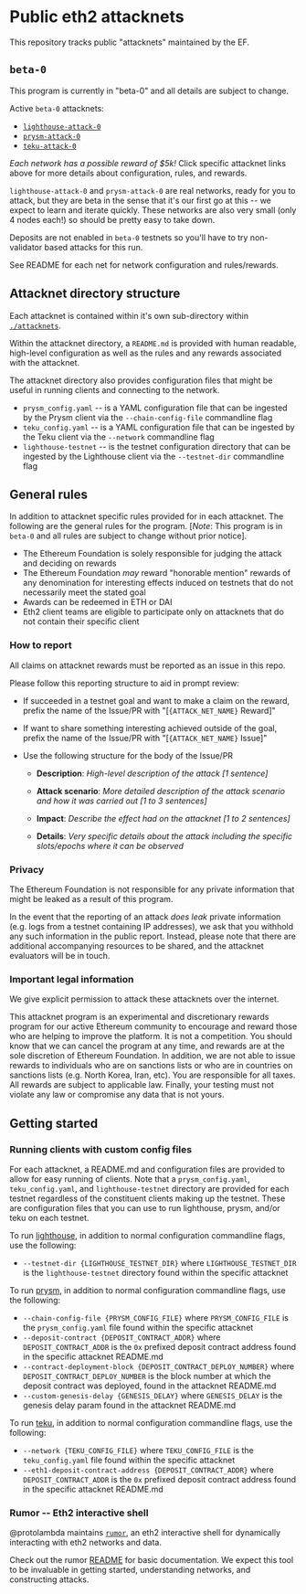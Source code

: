 # Public eth2 attacknets

This repository tracks public "attacknets" maintained by the EF.

## `beta-0`

This program is currently in "beta-0" and all details are subject to change.

Active `beta-0` attacknets:
* [`lighthouse-attack-0`](./attacknets/lighthouse-attack-0)
* [`prysm-attack-0`](./attacknets/prysm-attack-0)
* [`teku-attack-0`](./attacknets/teku-attack-0)


_Each network has a possible reward of $5k!_ Click specific attacknet links
above for more details about configuration, rules, and rewards.

`lighthouse-attack-0` and `prysm-attack-0` are real networks, ready for you to attack,
but they are beta in the sense that it's our first go at this -- we expect to learn and iterate quickly.
These networks are also very small (only 4 nodes each!) so should be pretty easy to take down.

Deposits are not enabled in `beta-0` testnets so you'll have to try
non-validator based attacks for this run.

See README for each net for network configuration and rules/rewards.

## Attacknet directory structure

Each attacknet is contained within it's own sub-directory within [`./attacknets`](./attacknets).

Within the attacknet directory, a `README.md` is provided with human
readable, high-level configuration as well as the rules and any rewards
associated with the attacknet.

The attacknet directory also provides configuration files that might be useful
in running clients and connecting to the network.

* `prysm_config.yaml` -- is a YAML configuration file that can be ingested by
  the Prysm client via the `--chain-config-file` commandline flag
* `teku_config.yaml` -- is a YAML configuration file that can be ingested by
  the Teku client via the `--network` commandline flag
* `lighthouse-testnet` -- is the testnet configuration directory that can be
  ingested by the Lighthouse client via the `--testnet-dir` commandline flag

## General rules

In addition to attacknet specific rules provided for in each attacknet. The
following are the general rules for the program. [_Note_: This program is in `beta-0`
and all rules are subject to change without prior notice].

* The Ethereum Foundation is solely responsible for judging the attack and deciding on rewards
* The Ethereum Foundation _may_ reward "honorable mention" rewards of any
  denomination for interesting effects induced on testnets that do not
  necessarily meet the stated goal
* Awards can be redeemed in ETH or DAI
* Eth2 client teams are eligible to participate only on attacknets that do not contain their specific client

### How to report

All claims on attacknet rewards must be reported as an issue in this repo.

Please follow this reporting structure to aid in prompt review:

* If succeeded in a testnet goal and want to make a claim on the reward, prefix the name of the Issue/PR with "[`{ATTACK_NET_NAME}` Reward]"
* If want to share something interesting achieved outside of the goal, prefix the name of the Issue/PR with "[`{ATTACK_NET_NAME}` Issue]"
* Use the following structure for the body of the Issue/PR

    * **Description**: _High-level description of the attack [1 sentence]_

    * **Attack scenario**: _More detailed description of the attack scenario and how it was carried out [1 to 3 sentences]_

    * **Impact**: _Describe the effect had on the attacknet [1 to 2 sentences]_

    * **Details**: _Very specific details about the attack including the specific slots/epochs where it can be observed_

### Privacy

The Ethereum Foundation is not responsible for any private information that might
be leaked as a result of this program.

In the event that the reporting of an attack _does leak_ private information
(e.g. logs from a testnet containing IP addresses), we ask that you withhold any such information in the public report.
Instead, please note that there are additional accompanying resources to be shared,
and the attacknet evaluators will be in touch.

### Important legal information

We give explicit permission to attack these attacknets over the internet.

This attacknet program is an experimental and discretionary rewards program for
our active Ethereum community to encourage and reward those who are helping
to improve the platform. It is not a competition. You should know that we can
cancel the program at any time, and rewards are at the sole discretion of Ethereum Foundation.
In addition, we are not able to issue rewards to individuals who are on sanctions
lists or who are in countries on sanctions lists (e.g. North Korea, Iran, etc).
You are responsible for all taxes. All rewards are subject to applicable law.
Finally, your testing must not violate any law or compromise any data that is not yours.

## Getting started

### Running clients with custom config files

For each attacknet, a README.md and configuration files are provided to allow
for easy running of clients. Note that a `prysm_config.yaml`, `teku_config.yaml`, and `lighthouse-testnet` directory
are provided for each testnet regardless of the constituent clients making up
the testnet. These are configuration files that you can use to run lighthouse,
prysm, and/or teku on each testnet.

To run [lighthouse](https://github.com/sigp/lighthouse/), in addition to normal
configuration commandline flags, use the following:
* `--testnet-dir {LIGHTHOUSE_TESTNET_DIR}` where `LIGHTHOUSE_TESTNET_DIR`
  is the `lighthouse-testnet` directory found within the specific attacknet

To run [prysm](https://github.com/prysmaticlabs/prysm/), in addition to normal
configuration commandline flags, use the following:
* `--chain-config-file {PRYSM_CONFIG_FILE}` where `PRYSM_CONFIG_FILE` is the
  `prysm_config.yaml` file found within the specific attacknet
* `--deposit-contract {DEPOSIT_CONTRACT_ADDR}` where `DEPOSIT_CONTRACT_ADDR` is
  the `0x` prefixed deposit contract address found in the specific attacknet
  README.md
* `--contract-deployment-block {DEPOSIT_CONTRACT_DEPLOY_NUMBER}` where `DEPOSIT_CONTRACT_DEPLOY_NUMBER` is
  the block number at which the deposit contract was deployed, found in the attacknet README.md
* `--custom-genesis-delay {GENESIS_DELAY}` where `GENESIS_DELAY` is
  the genesis delay param found in the attacknet README.md

To run [teku](https://github.com/pegasyseng/teku), in addition to normal configuration
commandline flags, use the following:
* `--network {TEKU_CONFIG_FILE}` where `TEKU_CONFIG_FILE` is the
  `teku_config.yaml` file found within the specific attacknet
* `--eth1-deposit-contract-address {DEPOSIT_CONTRACT_ADDR}` where `DEPOSIT_CONTRACT_ADDR` is
  the `0x` prefixed deposit contract address found in the specific attacknet
  README.md


### Rumor -- Eth2 interactive shell

@protolambda maintains [`rumor`](https://github.com/protolambda/rumor),
an eth2 interactive shell for dynamically interacting with eth2 networks and data.

Check out the rumor [README](https://github.com/protolambda/rumor) for basic
documentation. We expect this tool to be invaluable in getting started,
understanding networks, and constructing attacks.



